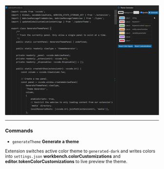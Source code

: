 ![demo_gif](./img/demo.gif)

---

### Commands

- `generateTheme` **Generate a theme**

Extension switches active color theme to `generated-dark` and writes colors into `settings.json` **workbench.colorCustomizations** and **editor.tokenColorCustomizations** to live preview the theme.
<!--
- function call has the same color as definition
- `storage.type` be different from `keyword.control`
- badges are bright
- variables are colored

https://coolors.co/palettes/trending
https://highlightjs.org/static/demo/
-->
